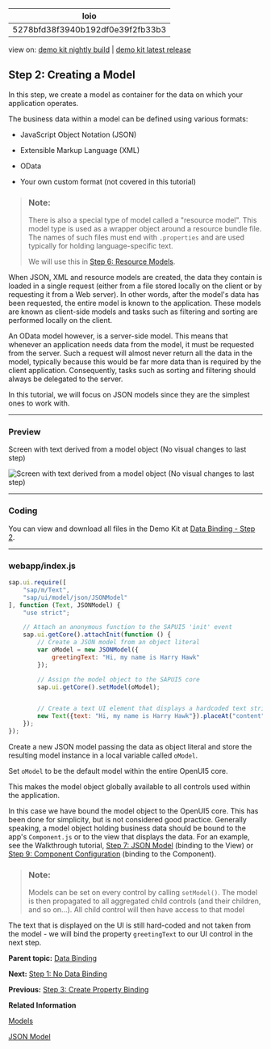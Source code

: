 <!-- loio5278bfd38f3940b192df0e39f2fb33b3 -->

| loio |
| -----|
| 5278bfd38f3940b192df0e39f2fb33b3 |

<div id="loio">

view on: [demo kit nightly build](https://openui5nightly.hana.ondemand.com/topic/5278bfd38f3940b192df0e39f2fb33b3) | [demo kit latest release](https://sdk.openui5.org/topic/5278bfd38f3940b192df0e39f2fb33b3)</div>

## Step 2: Creating a Model

In this step, we create a model as container for the data on which your application operates.

The business data within a model can be defined using various formats:

-   JavaScript Object Notation \(JSON\)

-   Extensible Markup Language \(XML\)

-   OData

-   Your own custom format \(not covered in this tutorial\)


> ### Note:  
> There is also a special type of model called a "resource model". This model type is used as a wrapper object around a resource bundle file. The names of such files must end with `.properties` and are used typically for holding language-specific text.
> 
> We will use this in [Step 6: Resource Models](Step_6_Resource_Models_9790d9a.md).

When JSON, XML and resource models are created, the data they contain is loaded in a single request \(either from a file stored locally on the client or by requesting it from a Web server\). In other words, after the model's data has been requested, the entire model is known to the application. These models are known as client-side models and tasks such as filtering and sorting are performed locally on the client.

An OData model however, is a server-side model. This means that whenever an application needs data from the model, it must be requested from the server. Such a request will almost never return all the data in the model, typically because this would be far more data than is required by the client application. Consequently, tasks such as sorting and filtering should always be delegated to the server.

In this tutorial, we will focus on JSON models since they are the simplest ones to work with.

***

### Preview

   
  
<a name="loio5278bfd38f3940b192df0e39f2fb33b3__fig_r1j_pst_mr"/>Screen with text derived from a model object \(No visual changes to last step\)

 ![](images/loio6d391d527601499fbeb3734246b2c067_HiRes.png "Screen with text derived from a model object (No visual changes to last
					step)") 

***

### Coding

You can view and download all files in the Demo Kit at [Data Binding - Step 2](https://sdk.openui5.org/entity/sap.ui.core.tutorial.databinding/sample/sap.ui.core.tutorial.databinding.02).

***

### webapp/index.js

```js
sap.ui.require([
	"sap/m/Text",
	"sap/ui/model/json/JSONModel"
], function (Text, JSONModel) {
	"use strict";

	// Attach an anonymous function to the SAPUI5 'init' event
	sap.ui.getCore().attachInit(function () {
		// Create a JSON model from an object literal
		var oModel = new JSONModel({
			greetingText: "Hi, my name is Harry Hawk"
		});

		// Assign the model object to the SAPUI5 core
		sap.ui.getCore().setModel(oModel);


		// Create a text UI element that displays a hardcoded text string
		new Text({text: "Hi, my name is Harry Hawk"}).placeAt("content");
	});
});

```

Create a new JSON model passing the data as object literal and store the resulting model instance in a local variable called `oModel`.

Set `oModel` to be the default model within the entire OpenUI5 core.

This makes the model object globally available to all controls used within the application.

In this case we have bound the model object to the OpenUI5 core. This has been done for simplicity, but is not considered good practice. Generally speaking, a model object holding business data should be bound to the app's `Component.js` or to the view that displays the data. For an example, see the Walkthrough tutorial, [Step 7: JSON Model](Step_7_JSON_Model_70ef981.md) \(binding to the View\) or [Step 9: Component Configuration](Step_9_Component_Configuration_4cfa608.md) \(binding to the Component\).

> ### Note:  
> Models can be set on every control by calling `setModel()`. The model is then propagated to all aggregated child controls \(and their children, and so on…\). All child control will then have access to that model

The text that is displayed on the UI is still hard-coded and not taken from the model - we will bind the property `greetingText` to our UI control in the next step.

**Parent topic:** [Data Binding](Data_Binding_e531093.md "In this tutorial, we will explain the concepts of data binding in OpenUI5.")

**Next:** [Step 1: No Data Binding](Step_1_No_Data_Binding_4cde849.md "In this step, we simply place some text on the screen using a standard sap.m.Text control. The text in this control is a hard-coded part of the control's definition; therefore, this is not an example of data binding!")

**Previous:** [Step 3: Create Property Binding](Step_3_Create_Property_Binding_d70e989.md "Although there is no visible difference, the text on the screen is now derived from model data.")

**Related Information**  


[Models](Models_e1b6259.md "A model in the Model View Controller concept holds the data and provides methods to retrieve the data from the database and to set and update data.")

[JSON Model](JSON_Model_96804e3.md#loio96804e3315ff440aa0a50fd290805116 "The JSON model can be used to bind controls to JavaScript object data, which is usually serialized in the JSON format.")

